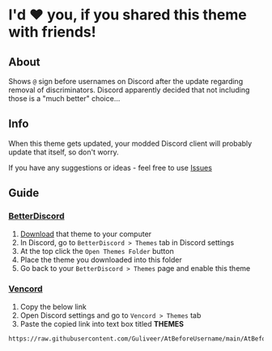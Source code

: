# I'd ❤️  you, if you shared this theme with friends!

## About
Shows `@` sign before usernames on Discord after the update regarding removal of discriminators. Discord apparently decided that not including those is a "much better" choice...


## Info
When this theme gets updated, your modded Discord client will probably update that itself, so don't worry.

If you have any suggestions or ideas - feel free to use [Issues](https://github.com/Guliveer/AtBeforeUsername/issues)


## Guide

### [BetterDiscord](https://betterdiscord.app)
1. [Download](https://github.com/Guliveer/AtBeforeUsername/archive/refs/heads/main.zip) that theme to your computer
2. In Discord, go to `BetterDiscord > Themes` tab in Discord settings
3. At the top click the `Open Themes Folder` button
4. Place the theme you downloaded into this folder
5. Go back to your `BetterDiscord > Themes` page and enable this theme

### [Vencord](https://vencord.dev)
1. Copy the below link
2. Open Discord settings and go to `Vencord > Themes` tab
3. Paste the copied link into text box titled **THEMES**
```
https://raw.githubusercontent.com/Guliveer/AtBeforeUsername/main/AtBeforeUsername.theme.css
```

